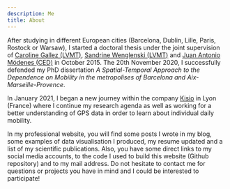 ```yaml
---
description: Me
title: About
---
```


After studying in different European cities (Barcelona, Dublin, Lille, Paris, Rostock or Warsaw), I started a doctoral thesis under the joint supervision of [Caroline Gallez (LVMT)](https://www.lvmt.fr/equipe/copie-de-copie-de-caroline-gallez-2/), [Sandrine Wenglenski (LVMT)](https://www.lvmt.fr/equipe/sandrine-wenglenski/) and [Juan Antonio Módenes (CED)](https://ced.uab.cat/es/directori/juan-antonio-modenes-cabrerizo/) in October 2015. The 20th November 2020, I successfully defended my PhD dissertation *A Spatial-Temporal Approach to the Dependence on Mobility in the metropolises of Barcelona and Aix-Marseille-Provence*. 

In January 2021, I began a new journey within the company [Kisio](https://kisio.com/) in Lyon (France) where I continue my research agenda as well as working for a better understanding of GPS data in order to learn about individual daily mobility. 

In my professional website, you will find some posts I wrote in my blog, some examples of data visualisation I produced, my resume updated and a list of my scientific publications. Also, you have some direct links to my social media accounts, to the code I used to build this website (Github repository) and to my mail address. Do not hesitate to contact me for questions or projects you have in mind and I could be interested to participate! 
